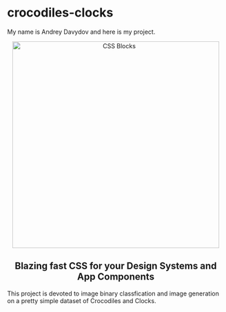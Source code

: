 # crocodiles-clocks

My name is Andrey Davydov and here is my project. 

<p align="center">
  <img alt="CSS Blocks" width="480px" src="http://css-blocks.com/static/media/wordmark-animated.012177e4.svg" />
</p>
<h2 align="center">Blazing fast CSS for your Design Systems and App Components </h2>

This project is devoted to image binary classfication and image generation on a pretty simple dataset of Crocodiles and Clocks.
